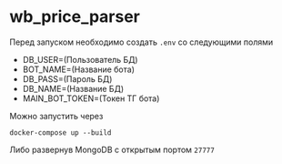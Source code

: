 # wb_price_parser

Перед запуском необходимо создать `.env` со следующими полями

- DB_USER=(Пользователь БД)
- BOT_NAME=(Название бота)
- DB_PASS=(Пароль БД)
- DB_NAME=(Название БД)
- MAIN_BOT_TOKEN=(Токен ТГ бота)

Можно запустить через

`docker-compose up --build`

Либо развернув MongoDB с открытым портом `27777`
